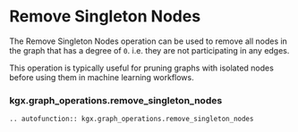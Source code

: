 # Remove Singleton Nodes

The Remove Singleton Nodes operation can be used to remove all nodes in the graph that
has a degree of `0`. i.e. they are not participating in any edges.

This operation is typically useful for pruning graphs with isolated nodes before
using them in machine learning workflows.


### kgx.graph_operations.remove_singleton_nodes

```eval_rst
.. autofunction:: kgx.graph_operations.remove_singleton_nodes
```
